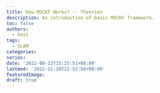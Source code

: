```yaml
---
title: How MSCKF Works? -- Theories
description: An introduction of basic MSCKF framework.
toc: false
authors:
  - host
tags: 
  - SLAM
categories:
series:
date: '2022-08-22T15:25:51+08:00'
lastmod: '2022-11-20T22:52:56+08:00'
featuredImage:
draft: true
---
```


